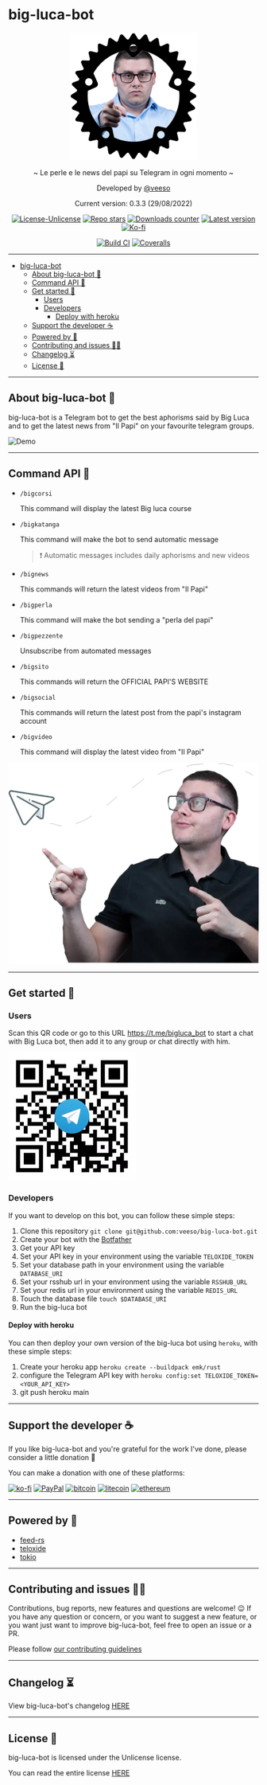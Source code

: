 # big-luca-bot

<p align="center">
  <img src="/docs/images/big-luca-bot.png" width="256" height="256" />
</p>

<p align="center">~ Le perle e le news del papi su Telegram in ogni momento ~</p>

<p align="center">Developed by <a href="https://veeso.github.io/" target="_blank">@veeso</a></p>
<p align="center">Current version: 0.3.3 (29/08/2022)</p>

<p align="center">
  <a href="https://opensource.org/licenses/Unlicense"
    ><img
      src="https://img.shields.io/badge/License-Unlicense-teal.svg"
      alt="License-Unlicense"
  /></a>
  <a href="https://github.com/veeso/big-luca-bot/stargazers"
    ><img
      src="https://img.shields.io/github/stars/veeso/big-luca-bot.svg"
      alt="Repo stars"
  /></a>
  <a href="https://crates.io/crates/big-luca-bot"
    ><img
      src="https://img.shields.io/crates/d/big-luca-bot.svg"
      alt="Downloads counter"
  /></a>
  <a href="https://crates.io/crates/big-luca-bot"
    ><img
      src="https://img.shields.io/crates/v/big-luca-bot.svg"
      alt="Latest version"
  /></a>
  <a href="https://ko-fi.com/veeso">
    <img
      src="https://img.shields.io/badge/donate-ko--fi-red"
      alt="Ko-fi"
  /></a>
</p>
<p align="center">
  <a href="https://github.com/veeso/big-luca-bot/actions"
    ><img
      src="https://github.com/veeso/big-luca-bot/workflows/Build/badge.svg"
      alt="Build CI"
  /></a>
  <a href="https://coveralls.io/github/veeso/big-luca-bot"
    ><img
      src="https://coveralls.io/repos/github/veeso/big-luca-bot/badge.svg"
      alt="Coveralls"
  /></a>
</p>

---

- [big-luca-bot](#big-luca-bot)
  - [About big-luca-bot 📰](#about-big-luca-bot-)
  - [Command API 🐚](#command-api-)
  - [Get started 🏁](#get-started-)
    - [Users](#users)
    - [Developers](#developers)
      - [Deploy with heroku](#deploy-with-heroku)
  - [Support the developer ☕](#support-the-developer-)
  - [Powered by 💪](#powered-by-)
  - [Contributing and issues 🤝🏻](#contributing-and-issues-)
  - [Changelog ⏳](#changelog-)
  - [License 📃](#license-)

---

## About big-luca-bot 📰

big-luca-bot is a Telegram bot to get the best aphorisms said by Big Luca and to get the latest news from "Il Papi" on your favourite telegram groups.

![Demo](/docs/images/demo.gif)

---

## Command API 🐚

- `/bigcorsi`

    This command will display the latest Big luca course

- `/bigkatanga`

    This command will make the bot to send automatic message

    > ❗ Automatic messages includes daily aphorisms and new videos

- `/bignews`

    This commands will return the latest videos from "Il Papi"

- `/bigperla`

    This command will make the bot sending a "perla del papi"

- `/bigpezzente`

    Unsubscribe from automated messages

- `/bigsito`

    This commands will return the OFFICIAL PAPI'S WEBSITE

- `/bigsocial`

    This commands will return the latest post from the papi's instagram account

- `/bigvideo`

    This command will display the latest video from "Il Papi"

<p align="center">
  <img src="/docs/images/big-telegram.webp" />
</p>

---

## Get started 🏁

### Users

Scan this QR code or go to this URL <https://t.me/bigluca_bot> to start a chat with Big Luca bot, then add it to any group or chat directly with him.

![telegram-qr](/docs/images/qr-code-md.webp)

### Developers

If you want to develop on this bot, you can follow these simple steps:

1. Clone this repository `git clone git@github.com:veeso/big-luca-bot.git`
2. Create your bot with the [Botfather](https://t.me/botfather)
3. Get your API key
4. Set your API key in your environment using the variable `TELOXIDE_TOKEN`
5. Set your database path in your environment using the variable `DATABASE_URI`
6. Set your rsshub url in your environment using the variable `RSSHUB_URL`
7. Set your redis url in your environment using the variable `REDIS_URL`
8. Touch the database file `touch $DATABASE_URI`
9. Run the big-luca bot

#### Deploy with heroku

You can then deploy your own version of the big-luca bot using `heroku`, with these simple steps:

1. Create your heroku app `heroku create --buildpack emk/rust`
2. configure the Telegram API key with `heroku config:set TELOXIDE_TOKEN=<YOUR_API_KEY>`
3. git push heroku main

---

## Support the developer ☕

If you like big-luca-bot and you're grateful for the work I've done, please consider a little donation 🥳

You can make a donation with one of these platforms:

[![ko-fi](https://img.shields.io/badge/Ko--fi-F16061?style=for-the-badge&logo=ko-fi&logoColor=white)](https://ko-fi.com/veeso)
[![PayPal](https://img.shields.io/badge/PayPal-00457C?style=for-the-badge&logo=paypal&logoColor=white)](https://www.paypal.me/chrisintin)
[![bitcoin](https://img.shields.io/badge/Bitcoin-ff9416?style=for-the-badge&logo=bitcoin&logoColor=white)](https://btc.com/bc1qvlmykjn7htz0vuprmjrlkwtv9m9pan6kylsr8w)
[![litecoin](https://img.shields.io/badge/Litecoin-345d9d?style=for-the-badge&logo=Litecoin&logoColor=white)](https://blockchair.com/litecoin/address/ltc1q89a7f859gt7nuekvnuuc25wapkq2f8ny78mp8l)
[![ethereum](https://img.shields.io/badge/Ethereum-3C3C3D?style=for-the-badge&logo=Ethereum&logoColor=white)](https://etherscan.io/address/0xE57E761Aa806c9afe7e06Fb0601B17beC310f9c4)

---

## Powered by 💪

- [feed-rs](https://github.com/feed-rs/feed-rs)
- [teloxide](https://github.com/teloxide/teloxide)
- [tokio](https://tokio.rs/)

---

## Contributing and issues 🤝🏻

Contributions, bug reports, new features and questions are welcome! 😉
If you have any question or concern, or you want to suggest a new feature, or you want just want to improve big-luca-bot, feel free to open an issue or a PR.

Please follow [our contributing guidelines](CONTRIBUTING.md)

---

## Changelog ⏳

View big-luca-bot's changelog [HERE](CHANGELOG.md)

---

## License 📃

big-luca-bot is licensed under the Unlicense license.

You can read the entire license [HERE](LICENSE)
